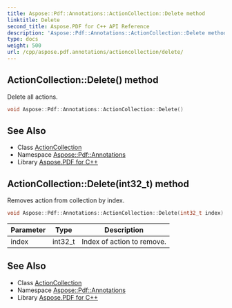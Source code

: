 ```yaml
---
title: Aspose::Pdf::Annotations::ActionCollection::Delete method
linktitle: Delete
second_title: Aspose.PDF for C++ API Reference
description: 'Aspose::Pdf::Annotations::ActionCollection::Delete method. Delete all actions in C++.'
type: docs
weight: 500
url: /cpp/aspose.pdf.annotations/actioncollection/delete/
---
```

## ActionCollection::Delete() method


Delete all actions.

```cpp
void Aspose::Pdf::Annotations::ActionCollection::Delete()
```

## See Also

* Class [ActionCollection](../)
* Namespace [Aspose::Pdf::Annotations](../../)
* Library [Aspose.PDF for C++](../../../)
## ActionCollection::Delete(int32_t) method


Removes action from collection by index.

```cpp
void Aspose::Pdf::Annotations::ActionCollection::Delete(int32_t index)
```


| Parameter | Type | Description |
| --- | --- | --- |
| index | int32_t | Index of action to remove. |

## See Also

* Class [ActionCollection](../)
* Namespace [Aspose::Pdf::Annotations](../../)
* Library [Aspose.PDF for C++](../../../)
